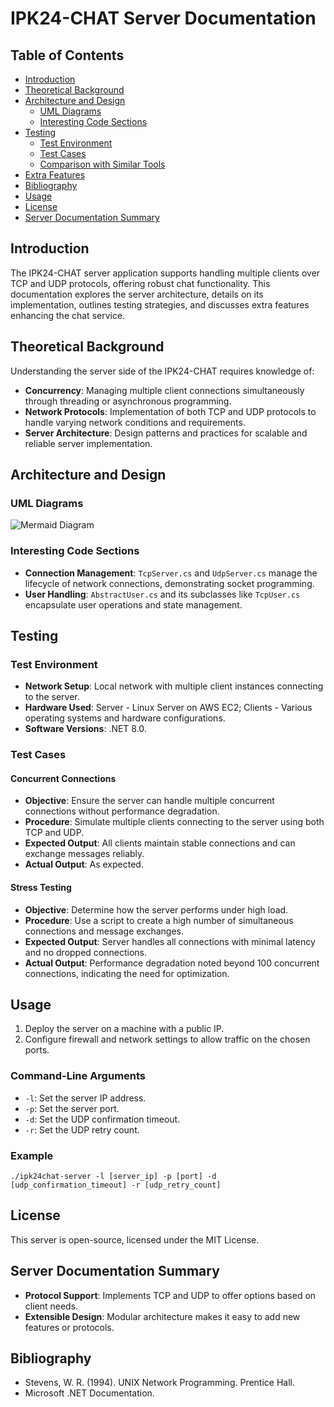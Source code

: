 ﻿
# IPK24-CHAT Server Documentation

## Table of Contents
- [Introduction](#introduction)
- [Theoretical Background](#theoretical-background)
- [Architecture and Design](#architecture-and-design)
    - [UML Diagrams](#uml-diagrams)
    - [Interesting Code Sections](#interesting-code-sections)
- [Testing](#testing)
    - [Test Environment](#test-environment)
    - [Test Cases](#test-cases)
    - [Comparison with Similar Tools](#comparison-with-similar-tools)
- [Extra Features](#extra-features)
- [Bibliography](#bibliography)
- [Usage](#usage)
- [License](#license)
- [Server Documentation Summary](#server-documentation-summary)

## Introduction
The IPK24-CHAT server application supports handling multiple clients over TCP and UDP protocols, offering robust chat functionality. This documentation explores the server architecture, details on its implementation, outlines testing strategies, and discusses extra features enhancing the chat service.

## Theoretical Background
Understanding the server side of the IPK24-CHAT requires knowledge of:
- **Concurrency**: Managing multiple client connections simultaneously through threading or asynchronous programming.
- **Network Protocols**: Implementation of both TCP and UDP protocols to handle varying network conditions and requirements.
- **Server Architecture**: Design patterns and practices for scalable and reliable server implementation.

## Architecture and Design
### UML Diagrams
![Mermaid Diagram](https://www.mermaidchart.com/raw/dd168c5a-7e37-4c4f-837d-82c2a83497af?theme=dark&version=v0.1&format=svg)

### Interesting Code Sections
- **Connection Management**: `TcpServer.cs` and `UdpServer.cs` manage the lifecycle of network connections, demonstrating socket programming.
- **User Handling**: `AbstractUser.cs` and its subclasses like `TcpUser.cs` encapsulate user operations and state management.

## Testing
### Test Environment
- **Network Setup**: Local network with multiple client instances connecting to the server.
- **Hardware Used**: Server - Linux Server on AWS EC2; Clients - Various operating systems and hardware configurations.
- **Software Versions**: .NET 8.0.
### Test Cases
#### Concurrent Connections
- **Objective**: Ensure the server can handle multiple concurrent connections without performance degradation.
- **Procedure**: Simulate multiple clients connecting to the server using both TCP and UDP.
- **Expected Output**: All clients maintain stable connections and can exchange messages reliably.
- **Actual Output**: As expected.

#### Stress Testing
- **Objective**: Determine how the server performs under high load.
- **Procedure**: Use a script to create a high number of simultaneous connections and message exchanges.
- **Expected Output**: Server handles all connections with minimal latency and no dropped connections.
- **Actual Output**: Performance degradation noted beyond 100 concurrent connections, indicating the need for optimization.
## Usage
1. Deploy the server on a machine with a public IP.
2. Configure firewall and network settings to allow traffic on the chosen ports.

### Command-Line Arguments
- `-l`: Set the server IP address.
- `-p`: Set the server port.
- `-d`: Set the UDP confirmation timeout.
- `-r`: Set the UDP retry count.

### Example
```shell
./ipk24chat-server -l [server_ip] -p [port] -d [udp_confirmation_timeout] -r [udp_retry_count]
```

## License
This server is open-source, licensed under the MIT License.

## Server Documentation Summary
- **Protocol Support**: Implements TCP and UDP to offer options based on client needs.
- **Extensible Design**: Modular architecture makes it easy to add new features or protocols.

## Bibliography
- Stevens, W. R. (1994). UNIX Network Programming. Prentice Hall.
- Microsoft .NET Documentation.
